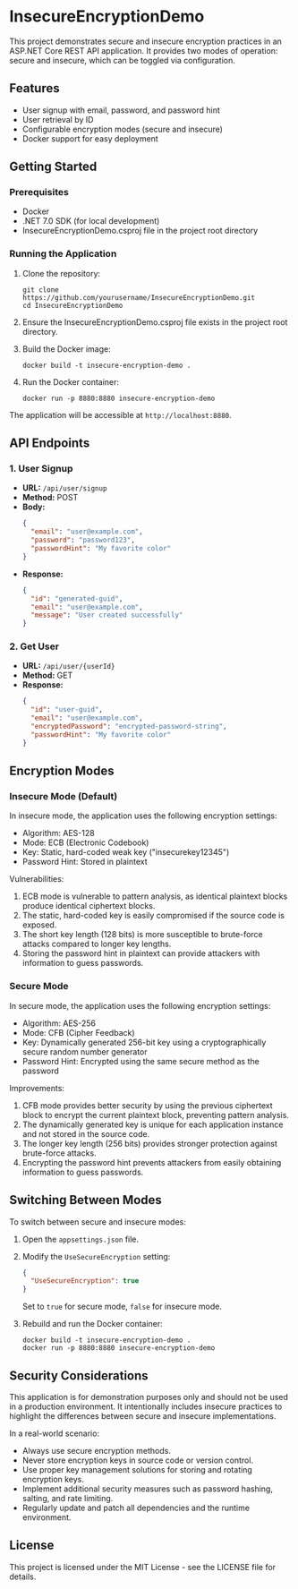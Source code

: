 # InsecureEncryptionDemo

This project demonstrates secure and insecure encryption practices in an ASP.NET Core REST API application. It provides two modes of operation: secure and insecure, which can be toggled via configuration.

## Features

- User signup with email, password, and password hint
- User retrieval by ID
- Configurable encryption modes (secure and insecure)
- Docker support for easy deployment

## Getting Started

### Prerequisites

- Docker
- .NET 7.0 SDK (for local development)
- InsecureEncryptionDemo.csproj file in the project root directory

### Running the Application

1. Clone the repository:
   ```
   git clone https://github.com/yourusername/InsecureEncryptionDemo.git
   cd InsecureEncryptionDemo
   ```

2. Ensure the InsecureEncryptionDemo.csproj file exists in the project root directory.

3. Build the Docker image:
   ```
   docker build -t insecure-encryption-demo .
   ```

4. Run the Docker container:
   ```
   docker run -p 8880:8880 insecure-encryption-demo
   ```

The application will be accessible at `http://localhost:8880`.

## API Endpoints

### 1. User Signup

- **URL:** `/api/user/signup`
- **Method:** POST
- **Body:**
  ```json
  {
    "email": "user@example.com",
    "password": "password123",
    "passwordHint": "My favorite color"
  }
  ```
- **Response:**
  ```json
  {
    "id": "generated-guid",
    "email": "user@example.com",
    "message": "User created successfully"
  }
  ```

### 2. Get User

- **URL:** `/api/user/{userId}`
- **Method:** GET
- **Response:**
  ```json
  {
    "id": "user-guid",
    "email": "user@example.com",
    "encryptedPassword": "encrypted-password-string",
    "passwordHint": "My favorite color"
  }
  ```

## Encryption Modes

### Insecure Mode (Default)

In insecure mode, the application uses the following encryption settings:

- Algorithm: AES-128
- Mode: ECB (Electronic Codebook)
- Key: Static, hard-coded weak key ("insecurekey12345")
- Password Hint: Stored in plaintext

Vulnerabilities:
1. ECB mode is vulnerable to pattern analysis, as identical plaintext blocks produce identical ciphertext blocks.
2. The static, hard-coded key is easily compromised if the source code is exposed.
3. The short key length (128 bits) is more susceptible to brute-force attacks compared to longer key lengths.
4. Storing the password hint in plaintext can provide attackers with information to guess passwords.

### Secure Mode

In secure mode, the application uses the following encryption settings:

- Algorithm: AES-256
- Mode: CFB (Cipher Feedback)
- Key: Dynamically generated 256-bit key using a cryptographically secure random number generator
- Password Hint: Encrypted using the same secure method as the password

Improvements:
1. CFB mode provides better security by using the previous ciphertext block to encrypt the current plaintext block, preventing pattern analysis.
2. The dynamically generated key is unique for each application instance and not stored in the source code.
3. The longer key length (256 bits) provides stronger protection against brute-force attacks.
4. Encrypting the password hint prevents attackers from easily obtaining information to guess passwords.

## Switching Between Modes

To switch between secure and insecure modes:

1. Open the `appsettings.json` file.
2. Modify the `UseSecureEncryption` setting:
   ```json
   {
     "UseSecureEncryption": true
   }
   ```
   Set to `true` for secure mode, `false` for insecure mode.

3. Rebuild and run the Docker container:
   ```
   docker build -t insecure-encryption-demo .
   docker run -p 8880:8880 insecure-encryption-demo
   ```

## Security Considerations

This application is for demonstration purposes only and should not be used in a production environment. It intentionally includes insecure practices to highlight the differences between secure and insecure implementations.

In a real-world scenario:
- Always use secure encryption methods.
- Never store encryption keys in source code or version control.
- Use proper key management solutions for storing and rotating encryption keys.
- Implement additional security measures such as password hashing, salting, and rate limiting.
- Regularly update and patch all dependencies and the runtime environment.

## License

This project is licensed under the MIT License - see the LICENSE file for details.